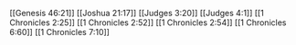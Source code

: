 [[Genesis 46:21]]
[[Joshua 21:17]]
[[Judges 3:20]]
[[Judges 4:1]]
[[1 Chronicles 2:25]]
[[1 Chronicles 2:52]]
[[1 Chronicles 2:54]]
[[1 Chronicles 6:60]]
[[1 Chronicles 7:10]]
